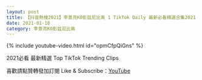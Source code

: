 ```yaml
---
layout: post
title: 【抖音熱搜2021】李景亮KO彭兹尼比奥 1 TikTok Daily 最新必看精選合集2021 01 18
date: 2021-01-18
category: 李景亮KO彭兹尼比奥
---
```


{% include youtube-video.html id="opmCfpQiGns" %}

2021必看 最新精選 Top TikTok Trending Clips

喜歡請點贊轉發加訂閱 Like & Subscribe：[YouTube](https://www.youtube.com/channel/UCAoR7VcanIPd04uEq_GIylA/videos)


